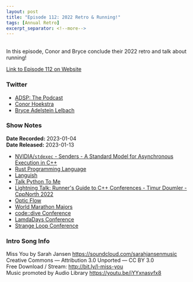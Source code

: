 ```yaml
---
layout: post
title: "Episode 112: 2022 Retro & Running!"
tags: [Annual Retro]
excerpt_separator: <!--more-->
---
```


<div id="buzzsprout-player-12036522"></div><script src="https://www.buzzsprout.com/1501960/12036522-episode-112-2022-retro-running.js?container_id=buzzsprout-player-12036522&player=small" type="text/javascript" charset="utf-8"></script>


<br>In this episode, Conor and Bryce conclude their 2022 retro and talk about running!
 
<!--more-->

[Link to Episode 112 on Website](https://adspthepodcast.com/2023/01/13/Episode-112.html)

### Twitter
 
* [ADSP: The Podcast](https://twitter.com/adspthepodcast) 
* [Conor Hoekstra](https://twitter.com/code_report)
* [Bryce Adelstein Lelbach](https://twitter.com/blelbach)

### Show Notes
 
**Date Recorded:** 2023-01-04 <br>
**Date Released:** 2023-01-13

* [NVIDIA/`stdexec` - Senders - A Standard Model for Asynchronous Execution in C++](https://github.com/NVIDIA/stdexec)
* [Rust Programming Language](https://www.rust-lang.org/)
* [Languish](https://tjpalmer.github.io/languish/)
* [Talk Python To Me](https://talkpython.fm/)
* [Lightning Talk: Runner's Guide to C++ Conferences - Timur Doumler - CppNorth 2022](https://www.youtube.com/watch?v=cPqvFzPMYew)
* [Optic Flow](https://en.wikipedia.org/wiki/Optical_flow)
* [World Marathon Majors](https://en.wikipedia.org/wiki/World_Marathon_Majors)
* [code::dive Conference](https://codedive.pl/)
* [LamdaDays Conference](https://www.lambdadays.org/)
* [Strange Loop Conference](https://www.thestrangeloop.com/)

### Intro Song Info
 
Miss You by Sarah Jansen https://soundcloud.com/sarahjansenmusic<br>
Creative Commons — Attribution 3.0 Unported — CC BY 3.0<br>
Free Download / Stream: http://bit.ly/l-miss-you<br>
Music promoted by Audio Library https://youtu.be/iYYxnasvfx8<br>
